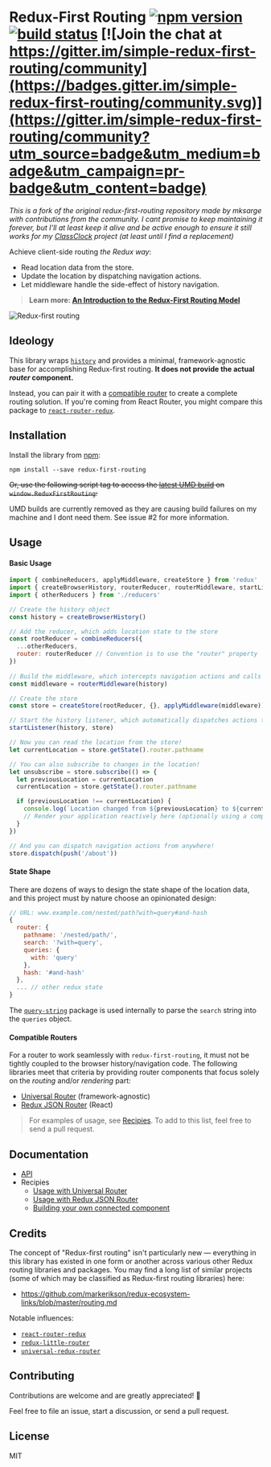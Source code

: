 # Redux-First Routing [![npm version](https://img.shields.io/npm/v/redux-first-routing.svg?style=flat)](https://www.npmjs.org/package/redux-first-routing) [![build status](https://api.travis-ci.org/mksarge/redux-first-routing.svg?branch=master)](https://travis-ci.org/mksarge/redux-first-routing/) [![Join the chat at https://gitter.im/simple-redux-first-routing/community](https://badges.gitter.im/simple-redux-first-routing/community.svg)](https://gitter.im/simple-redux-first-routing/community?utm_source=badge&utm_medium=badge&utm_campaign=pr-badge&utm_content=badge)


*This is a fork of the original redux-first-routing repository made by mksarge with contributions from the community. I cant promise to keep maintaining it forever, but I'll at least keep it alive and be active enough to ensure it still works for my [ClassClock](https://github.com/MoralCode/ClassClock) project (at least until I find a replacement)*


Achieve client-side routing *the Redux way*:

- Read location data from the store.
- Update the location by dispatching navigation actions.
- Let middleware handle the side-effect of history navigation.

> **Learn more: [An Introduction to the Redux-First Routing Model](https://medium.com/@mksarge/an-introduction-to-the-redux-first-routing-model-98926ebf53cb)**

![Redux-first routing](https://camo.githubusercontent.com/b08b1b78a08e0444ab451f692618d59da977e6a1/687474703a2f2f692e696d6775722e636f6d2f734169566c6b4d2e6a7067)

## Ideology

This library wraps [`history`](https://github.com/ReactTraining/history) and provides a minimal, framework-agnostic base for accomplishing Redux-first routing. **It does not provide the actual *router* component.**

Instead, you can pair it with a [compatible router](#compatible-routers) to create a complete routing solution. If you're coming from React Router, you might compare this package to [`react-router-redux`](https://github.com/reactjs/react-router-redux).

## Installation

Install the library from [npm](https://www.npmjs.org/package/redux-first-routing):

```
npm install --save redux-first-routing
```

~~Or, use the following script tag to access the [latest UMD build](https://unpkg.com/redux-first-routing/dist) on `window.ReduxFirstRouting`:~~

<!-- ```html
<script src="https://unpkg.com/redux-first-routing/dist/redux-first-routing.min.js"></script>
``` -->

UMD builds are currently removed as they are causing build failures on my machine and I dont need them. See issue #2 for more information.
## Usage

#### Basic Usage

```js
import { combineReducers, applyMiddleware, createStore } from 'redux'
import { createBrowserHistory, routerReducer, routerMiddleware, startListener, push } from 'redux-first-routing'
import { otherReducers } from './reducers'

// Create the history object
const history = createBrowserHistory()

// Add the reducer, which adds location state to the store
const rootReducer = combineReducers({
  ...otherReducers,
  router: routerReducer // Convention is to use the "router" property
})
  
// Build the middleware, which intercepts navigation actions and calls the corresponding history method
const middleware = routerMiddleware(history)

// Create the store
const store = createStore(rootReducer, {}, applyMiddleware(middleware))

// Start the history listener, which automatically dispatches actions to keep the store in sync with the history
startListener(history, store)

// Now you can read the location from the store!
let currentLocation = store.getState().router.pathname

// You can also subscribe to changes in the location!
let unsubscribe = store.subscribe(() => {
  let previousLocation = currentLocation
  currentLocation = store.getState().router.pathname

  if (previousLocation !== currentLocation) {
    console.log(`Location changed from ${previousLocation} to ${currentLocation}`)
    // Render your application reactively here (optionally using a compatible router)
  }
})

// And you can dispatch navigation actions from anywhere!
store.dispatch(push('/about'))
```

#### State Shape

There are dozens of ways to design the state shape of the location data, and this project must by nature choose an opinionated design:

```js
// URL: www.example.com/nested/path?with=query#and-hash
{
  router: {
    pathname: '/nested/path/',
    search: '?with=query',
    queries: {
      with: 'query'
    },
    hash: '#and-hash'
  },
  ... // other redux state
}
```

The [`query-string`](https://github.com/sindresorhus/query-string) package is used internally to parse the `search` string into the `queries` object.

#### Compatible Routers

For a router to work seamlessly with `redux-first-routing`, it must not be tightly coupled to the browser history/navigation code. The following libraries meet that criteria by providing router components that focus solely on the *routing* and/or *rendering* part:

- [Universal Router](https://github.com/kriasoft/universal-router) (framework-agnostic)
- [Redux JSON Router](https://github.com/mksarge/redux-json-router) (React)

> For examples of usage, see [Recipies](#documentation). To add to this list, feel free to send a pull request.

## Documentation

- [API](/docs/api.md)
- Recipies
  - [Usage with Universal Router](/docs/recipes/usage-with-universal-router.md)
  - [Usage with Redux JSON Router](/docs/recipes/usage-with-redux-json-router.md)
  - [Building your own connected component](/docs/recipes/building-your-own-connected-component.md)

## Credits

The concept of "Redux-first routing" isn't particularly new — everything in this library has existed in one form or another across various other Redux routing libraries and packages. You may find a long list of similar projects (some of which may be classified as Redux-first routing libraries) here:

- https://github.com/markerikson/redux-ecosystem-links/blob/master/routing.md

Notable influences:

- [`react-router-redux`](https://github.com/reactjs/react-router-redux)
- [`redux-little-router`](https://github.com/FormidableLabs/redux-little-router)
- [`universal-redux-router`](https://github.com/colinmeinke/universal-redux-router)

## Contributing

Contributions are welcome and are greatly appreciated!  :tada:

Feel free to file an issue, start a discussion, or send a pull request.

## License

MIT

